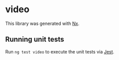 # video

This library was generated with [Nx](https://nx.dev).

## Running unit tests

Run `ng test video` to execute the unit tests via [Jest](https://jestjs.io).
